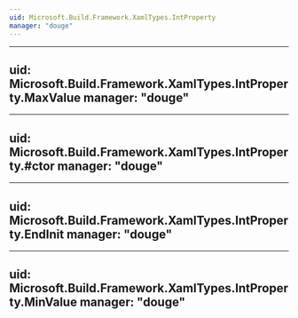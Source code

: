```yaml
---
uid: Microsoft.Build.Framework.XamlTypes.IntProperty
manager: "douge"
---
```


---
uid: Microsoft.Build.Framework.XamlTypes.IntProperty.MaxValue
manager: "douge"
---

---
uid: Microsoft.Build.Framework.XamlTypes.IntProperty.#ctor
manager: "douge"
---

---
uid: Microsoft.Build.Framework.XamlTypes.IntProperty.EndInit
manager: "douge"
---

---
uid: Microsoft.Build.Framework.XamlTypes.IntProperty.MinValue
manager: "douge"
---
